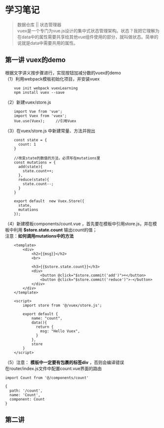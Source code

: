  学习笔记
===

>数据仓库 || 状态管理器    <br>
>vuex是一个专门为vue.js设计的集中式状态管理架构。状态？我把它理解为在data中的属性需要共享给其他vue组件使用的部分，就叫做状态。简单的说就是data中需要共用的属性。


第一讲 vuex的demo
---
根据文字讲义按步骤进行，实现按钮加减分数的vuex的demo  <br>
（1）利用webpack模板初始化项目，并安装vuex

        vue init webpack vuexLearning
        npm install vuex --save

（2）新建vuex/store.js

        import Vue from 'vue';
        import Vuex from 'vuex';
        Vue.use(Vuex);     //引用Vuex

（3）在vuex/store.js 中新建常量、方法并抛出

        const state = {
          count: 1
        }

        //改变state的数值的方法，必须写在mutations里
        const mutations = {
          add(state){
            state.count++;
          },
          reduce(state){
            state.count--;
          }
        }

        export default  new Vuex.Store({
          state,
          mutations
        });

（4）新建模板components/count.vue ，首先要在模板中引用store.js，并在模板中利用 **$store.state.count** 输出count的值；  <br>
     注意：**如何调用mutations中的方法**

        <template>
            <div>
                <h2>{{msg}}</h2>
                <br>

                <h3>{{$store.state.count}}</h3>
                <div>
                    <button @click="$store.commit('add')">+</button>
                    <button @click="$store.commit('reduce')">-</button>
                </div>
            </div>
        </template>

        <script>
            import store from '@/vuex/store.js';

            export default {
                name: "count",
                data(){
                  return {
                    msg: "Hello Vuex",
                  }
                },
                store
            }
        </script>

（5）注意： **模板中一定要有包裹的标签div** ，否则会编译错误 <br>
     在router/index.js文件中配置count.vue界面的路由

    import Count from '@/components/count'

    {
      path: '/count',
      name: 'Count',
      component: Count
    }


第二讲
---

